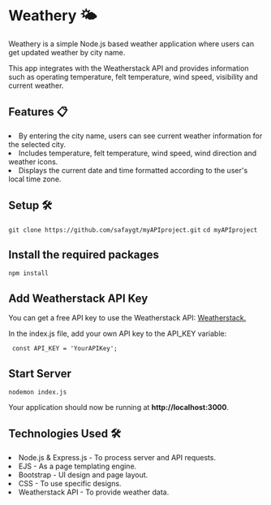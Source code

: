 <h1>Weathery 🌤️</h1> 


<p>Weathery is a simple Node.js based weather application where users can get updated weather by city name.</p>
<p>This app integrates with the Weatherstack API and provides information such as operating temperature, felt temperature, wind speed, visibility and current weather.</p>

<h2>Features 📋</h2> 
<li>By entering the city name, users can see current weather information for the selected city.</li>
<li>Includes temperature, felt temperature, wind speed, wind direction and weather icons.</li>
<li>Displays the current date and time formatted according to the user's local time zone.</li>

<h2>Setup 🛠️ </h2>
<code>git clone https://github.com/safaygt/myAPIproject.git</code>
<code>cd myAPIproject</code>

<h2>Install the required packages</h2>
<code>npm install</code>


<h2> Add Weatherstack API Key </h2>

<p>You can get a free API key to use the Weatherstack API: <a href="https://weatherstack.com/"> Weatherstack. </a> </p>
<p>In the index.js file, add your own API key to the API_KEY variable:</p>




<code> const API_KEY = 'YourAPIKey'; </code>

<h2>Start Server</h2>
<code>nodemon index.js</code>
<p>Your application should now be running at <strong>http://localhost:3000</strong>.</p>



<h2>Technologies Used 🛠️</h2>


<li>Node.js & Express.js - To process server and API requests. </li>
<li>EJS - As a page templating engine.</li>
<li>Bootstrap - UI design and page layout.</li>
<li>CSS - To use specific designs. </li>
<li>Weatherstack API - To provide weather data.</li>
